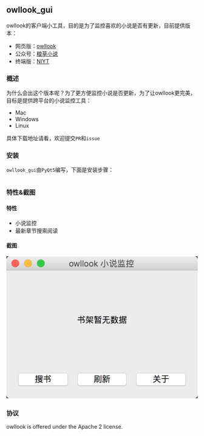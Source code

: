 ## owllook_gui

owllook的客户端小工具，目的是为了监控喜欢的小说是否有更新，目前提供版本：

- 网页版：[owllook](https://github.com/howie6879/owllook)
- 公众号：[粮草小说](http://oe7yjec8x.bkt.clouddn.com/howie/2018-03-13-%E7%B2%AE%E8%8D%89%E5%B0%8F%E8%AF%B4.jpg-blog.howie)
- 终端版：[NIYT](https://github.com/howie6879/NIYT)


### 概述

为什么会出这个版本呢？为了更方便监控小说是否更新，为了让owllook更完美，目标是提供跨平台的小说监控工具：

- Mac
- Windows
- Linux

具体下载地址请看[]()，欢迎提交`PR`和`issue`

### 安装

`owllook_gui`由`PyQt5`编写，下面是安装步骤：

```python

```

### 特性&截图

#### 特性

- 小说监控
- 最新章节搜索阅读


#### 截图

![demo01](./docs/images/demo01.jpg)

### 协议

owllook is offered under the Apache 2 license.